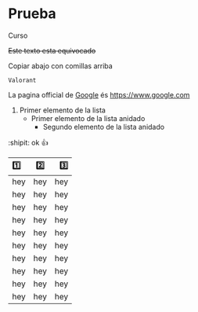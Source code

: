# Prueba
Curso

~~Este texto esta equivocado~~

Copiar abajo con comillas arriba
```
Valorant
```
La pagina official de [Google](https://www.google.com) és https://www.google.com
1.  Primer elemento de la lista
    - Primer elemento de la lista anidado
       - Segundo elemento de la lista anidado

:shipit: ok :+1:

| :one: | :two: | :three: |
| :------------- | :--: | ---: |
| hey | hey | hey |
| hey | hey | hey |
| hey | hey | hey |
| hey | hey | hey |
| hey | hey | hey |
| hey | hey | hey |
| hey | hey | hey |
| hey | hey | hey |
| hey | hey | hey |
| hey | hey | hey |
